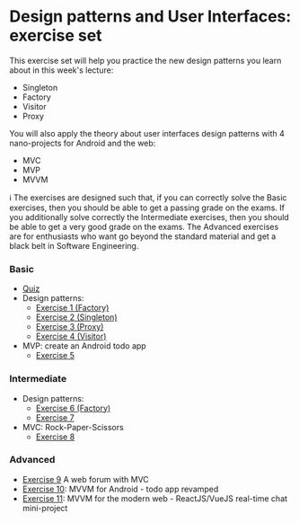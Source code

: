 # Design patterns and User Interfaces: exercise set

This exercise set will help you practice the new design patterns you learn about in this week's lecture:

- Singleton
- Factory
- Visitor
- Proxy

You will also apply the theory about user interfaces design patterns with 4 nano-projects for Android and the web:

- MVC
- MVP
- MVVM

:information_source: The exercises are designed such that, if you can correctly solve the Basic exercises, then you should be able to get a passing grade on the exams. If you additionally solve correctly the Intermediate exercises, then you should be able to get a very good grade on the exams. The Advanced exercises are for enthusiasts who want go beyond the standard material and get a black belt in Software Engineering.

### Basic

- [Quiz](QUIZ.md)
- Design patterns:
    - [Exercise 1 (Factory)](exercises/ex1/)
    - [Exercise 2 (Singleton)](exercises/ex2/)
    - [Exercise 3 (Proxy)](exercises/ex3/)
    - [Exercise 4 (Visitor)](exercises/ex4/)
- MVP: create an Android todo app
    - [Exercise 5](exercises/ex5/)

### Intermediate

- Design patterns:
    - [Exercise 6 (Factory)](exercises/ex6/)
    - [Exercise 7](exercises/ex7/)
- MVC: Rock-Paper-Scissors
    - [Exercise 8](exercises/ex8/)

### Advanced
- [Exercise 9](exercises/ex9/) A web forum with MVC
- [Exercise 10](exercises/ex10/): MVVM for Android - todo app revamped
- [Exercise 11](exercises/ex11/): MVVM for the modern web - ReactJS/VueJS real-time chat mini-project
